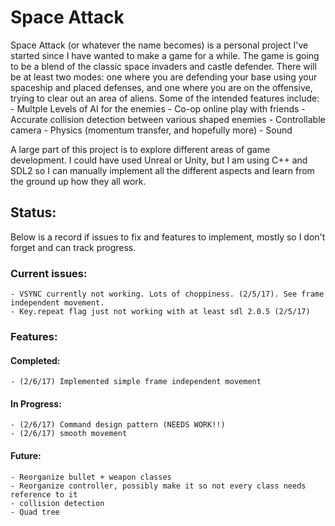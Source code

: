 # Space Attack

Space Attack (or whatever the name becomes) is a personal project I've started since I have wanted to make a game for a while. The game is going to be a blend of the classic space invaders and castle defender. There will be at least two modes: one where you are defending your base using your spaceship and placed defenses, and one where you are on the offensive, trying to clear out an area of aliens. Some of the intended features include:
    - Multple Levels of AI for the enemies
    - Co-op online play with friends
    - Accurate collision detection between various shaped enemies
    - Controllable camera
    - Physics (momentum transfer, and hopefully more)
    - Sound

A large part of this project is to explore different areas of game development. I could have used Unreal or Unity, but I am using C++ and SDL2 so I can manually implement all the different aspects and learn from the ground up how they all work.

## Status:

Below is a record if issues to fix and features to implement, mostly so I don't forget and can track progress.

### Current issues:
    - VSYNC currently not working. Lots of choppiness. (2/5/17). See frame independent movement.
    - Key.repeat flag just not working with at least sdl 2.0.5 (2/5/17)

### Features:

#### Completed:
    - (2/6/17) Implemented simple frame independent movement

#### In Progress:
    - (2/6/17) Command design pattern (NEEDS WORK!!)
    - (2/6/17) smooth movement

#### Future:
    - Reorganize bullet + weapon classes
    - Reorganize controller, possibly make it so not every class needs reference to it
    - collision detection
    - Quad tree
